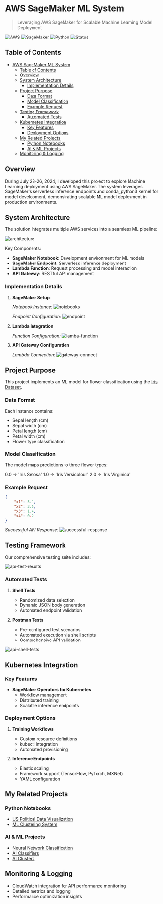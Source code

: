 # AWS SageMaker ML System

> Leveraging AWS SageMaker for Scalable Machine Learning Model Deployment

[![AWS](https://img.shields.io/badge/AWS-Powered-orange)](https://aws.amazon.com/)
[![SageMaker](https://img.shields.io/badge/SageMaker-ML-blue)](https://aws.amazon.com/sagemaker/)
[![Python](https://img.shields.io/badge/Python-3.8+-green)](https://www.python.org/)
[![Status](https://img.shields.io/badge/Status-Completed-success)](https://github.com/yourusername/AWS-Sagemaker-System)

## Table of Contents
- [AWS SageMaker ML System](#aws-sagemaker-ml-system)
  - [Table of Contents](#table-of-contents)
  - [Overview](#overview)
  - [System Architecture](#system-architecture)
    - [Implementation Details](#implementation-details)
  - [Project Purpose](#project-purpose)
    - [Data Format](#data-format)
    - [Model Classification](#model-classification)
    - [Example Request](#example-request)
  - [Testing Framework](#testing-framework)
    - [Automated Tests](#automated-tests)
  - [Kubernetes Integration](#kubernetes-integration)
    - [Key Features](#key-features)
    - [Deployment Options](#deployment-options)
  - [My Related Projects](#my-related-projects)
    - [Python Notebooks](#python-notebooks)
    - [AI \& ML Projects](#ai--ml-projects)
  - [Monitoring \& Logging](#monitoring--logging)

## Overview

During July 23-26, 2024, I developed this project to explore Machine Learning deployment using AWS SageMaker. The system leverages SageMaker's serverless inference endpoints and conda_python3 kernel for model development, demonstrating scalable ML model deployment in production environments.

## System Architecture

The solution integrates multiple AWS services into a seamless ML pipeline:

![architecture](readme-pictures/1.%20architecture.PNG)

Key Components:
- **SageMaker Notebook**: Development environment for ML models
- **SageMaker Endpoint**: Serverless inference deployment
- **Lambda Function**: Request processing and model interaction
- **API Gateway**: RESTful API management

### Implementation Details

1. **SageMaker Setup**
   
   *Notebook Instance:*
   ![notebooks](readme-pictures/2.%20sagemaker-notebooks.PNG)

   *Endpoint Configuration:*
   ![endpoint](readme-pictures/4.%20sagemaker-endpoint.PNG)

2. **Lambda Integration**
   
   *Function Configuration:*
   ![lamba-function](readme-pictures/6.%20lambda-func2.PNG)

3. **API Gateway Configuration**
   
   *Lambda Connection:*
   ![gateway-connect](readme-pictures/7.%20restful-api-gateway1.PNG)

## Project Purpose

This project implements an ML model for flower classification using the [Iris Dataset](https://archive.ics.uci.edu/dataset/53/iris).

### Data Format
Each instance contains:
- Sepal length (cm)
- Sepal width (cm)
- Petal length (cm)
- Petal width (cm)
- Flower type classification

### Model Classification
The model maps predictions to three flower types:

0.0 → 'Iris Setosa'
1.0 → 'Iris Versicolour'
2.0 → 'Iris Virginica'

### Example Request
```json
{
    "x1": 5.1,
    "x2": 3.5,
    "x3": 1.4,
    "x4": 0.2
}
```

*Successful API Response:*
![successful-response](readme-pictures/8.%20restful-api-gateway3.PNG)

## Testing Framework

Our comprehensive testing suite includes:

![api-test-results](readme-pictures/11.%20api-tests-results.PNG)

### Automated Tests
1. **Shell Tests**
   - Randomized data selection
   - Dynamic JSON body generation
   - Automated endpoint validation

2. **Postman Tests**
   - Pre-configured test scenarios
   - Automated execution via shell scripts
   - Comprehensive API validation

![api-shell-tests](readme-pictures/12.%20api-tests-shell-json-architecture.PNG)

## Kubernetes Integration

### Key Features
- **SageMaker Operators for Kubernetes**
  - Workflow management
  - Distributed training
  - Scalable inference endpoints

### Deployment Options
1. **Training Workflows**
   - Custom resource definitions
   - kubectl integration
   - Automated provisioning

2. **Inference Endpoints**
   - Elastic scaling
   - Framework support (TensorFlow, PyTorch, MXNet)
   - YAML configuration

## My Related Projects

### Python Notebooks
- [US Political Data Visualization](https://github.com/mrjex/US-Political-and-Societal-Data-Visualization)
- [ML Clustering System](https://github.com/mrjex/Machine-Learning-Clustering-System)

### AI & ML Projects
- [Neural Network Classification](https://github.com/mrjex/Neural-Network-Image-Classification)
- [AI Classifiers](https://github.com/mrjex/Artificial-Intelligence-Classifiers)
- [AI Clusters](https://github.com/mrjex/Artificial-Intelligence-Clusters)

## Monitoring & Logging

- CloudWatch integration for API performance monitoring
- Detailed metrics and logging
- Performance optimization insights